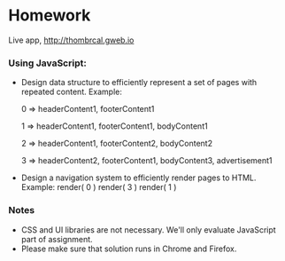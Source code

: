 # Homework
Live app, http://thombrcal.gweb.io

### Using JavaScript:

* Design data structure to efficiently represent a set of pages with repeated content. Example:

  0 => headerContent1, footerContent1

  1 => headerContent1, footerContent1, bodyContent1

  2 => headerContent1, footerContent2, bodyContent2

  3 => headerContent2, footerContent1, bodyContent3, advertisement1

* Design a navigation system to efficiently render pages to HTML. Example:
render( 0 ) render( 3 ) render( 1 )

### Notes

* CSS and UI libraries are not necessary. We'll only evaluate JavaScript part of assignment.
* Please make sure that solution runs in Chrome and Firefox.
